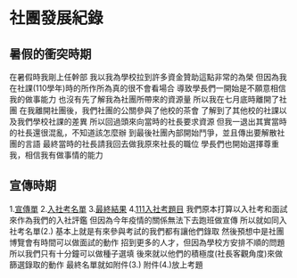 # 社團發展紀錄
## 暑假的衝突時期
在暑假時我剛上任幹部
我以我為學校拉到許多資金贊助這點非常的為榮
但因為我在社課(110學年)時的所作所為真的很不會看場合
導致學長們一開始是不願意相信我的做事能力
也沒有先了解我為社團所帶來的資源量
所以我在七月底時離開了社團
在我離開社團後，我們社團的公關參與了他校的茶會
了解到了其他校的社課以及我們學校社課的差異
所以回過頭來向當時的社長要求資源
但我一退出其實當時的社長還很混亂，不知道該怎麼辦
到最後社團內部開始鬥爭，並且傳出要解散社團的言語
最終當時的社長請我回去做我原來社長的職位
學長們也開始選擇尊重我，相信我有做事情的能力

## 宣傳時期
1.[宣傳單](https://docs.google.com/document/d/1T62BzzEtHfeXhYh-T-I3lujsZm_YhZ7afmoF9MxzC1Y/edit?usp=sharing) 2.[入社考名單](https://docs.google.com/document/d/1bAhjdM1nPmNwQX82IzFVpymo58tTTd48yZsxlLe-GSg/edit?usp=sharing) 3.[最終結果](https://docs.google.com/document/d/1ITAQpVmBGu1J3w8WciBAICcQZc5IhMGpzYdtYofLmjs/edit?usp=sharing) 4.[111入社考題目](/JE7j4aeWTKi3VBl0ThGQGA)
我們原本打算以入社考和面試來作為我們的入社評鑑
但因為今年疫情的關係無法下去跑班做宣傳
所以就如同入社考名單(2.)
基本上就是有來參與考試的我們都有讓他們錄取
然後預想中是社團博覽會有時間可以做面試的動作
招到更多的人才，但因為學校方安排不順的問題
所以我們只有十分鐘可以做種子選填
後來就以他們的積極度(社長客觀角度)來做篩選錄取的動作
最終名單就如附件(3.)
附件(4.)放上考題


